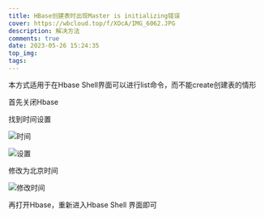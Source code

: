 ```yaml
---
title: HBase创建表时出现Master is initializing错误
cover: https://wbcloud.top/f/XOcA/IMG_6062.JPG
description: 解决方法
comments: true
date: 2023-05-26 15:24:35
top_img:
tags: 
---
```


本方式适用于在Hbase Shell界面可以进行list命令，而不能create创建表的情形 

首先关闭Hbase

找到时间设置

![时间](https://wbcloud.top/f/AGtG/Hbase1.png)

![设置](https://wbcloud.top/f/LJsA/Hbase2.png)

修改为北京时间

![修改时间](https://wbcloud.top/f/68CL/Hbase3.png)

再打开Hbase，重新进入Hbase Shell 界面即可
